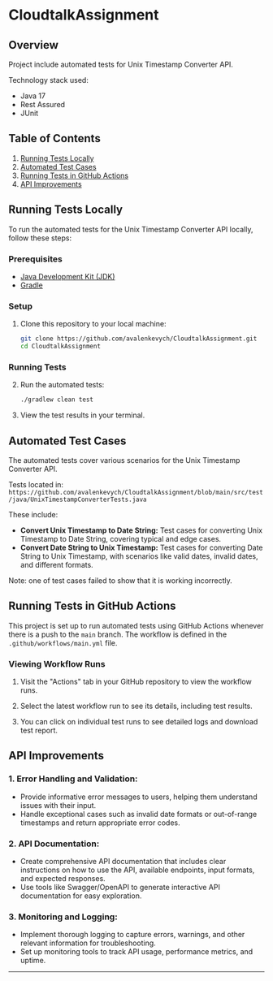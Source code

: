 # CloudtalkAssignment

## Overview

Project include automated tests for Unix Timestamp Converter API.
 
Technology stack used:
 - Java 17
 - Rest Assured
 - JUnit

## Table of Contents

1. [Running Tests Locally](#running-tests-locally)
2. [Automated Test Cases](#automated-test-cases)
3. [Running Tests in GitHub Actions](#running-tests-in-github-actions)
4. [API Improvements](#api-improvements)

## Running Tests Locally

To run the automated tests for the Unix Timestamp Converter API locally, follow these steps:

### Prerequisites

- [Java Development Kit (JDK)](https://www.oracle.com/java/technologies/javase-downloads.html)
- [Gradle](https://gradle.org/install/)
### Setup

1. Clone this repository to your local machine:

   ```bash
   git clone https://github.com/avalenkevych/CloudtalkAssignment.git
   cd CloudtalkAssignment
   ```

### Running Tests

2. Run the automated tests:


   ```bash
   ./gradlew clean test
   ```


4. View the test results in your terminal.

## Automated Test Cases

The automated tests cover various scenarios for the Unix Timestamp Converter API.

Tests located in:
`https://github.com/avalenkevych/CloudtalkAssignment/blob/main/src/test/java/UnixTimestampConverterTests.java`

These include:
- **Convert Unix Timestamp to Date String:** Test cases for converting Unix Timestamp to Date String, covering typical and edge cases.
- **Convert Date String to Unix Timestamp:** Test cases for converting Date String to Unix Timestamp, with scenarios like valid dates, invalid dates, and different formats.

Note: one of test cases failed to show that it is working incorrectly.

## Running Tests in GitHub Actions

This project is set up to run automated tests using GitHub Actions whenever there is a push to the `main` branch. The workflow is defined in the `.github/workflows/main.yml` file.

### Viewing Workflow Runs

1. Visit the "Actions" tab in your GitHub repository to view the workflow runs.

2. Select the latest workflow run to see its details, including test results.

3. You can click on individual test runs to see detailed logs and download test report.

## API Improvements

### 1. Error Handling and Validation:

   - Provide informative error messages to users, helping them understand issues with their input.
   - Handle exceptional cases such as invalid date formats or out-of-range timestamps and return appropriate error codes.
   
### 2. API Documentation:

   - Create comprehensive API documentation that includes clear instructions on how to use the API, available endpoints, input formats, and expected responses.
   - Use tools like Swagger/OpenAPI to generate interactive API documentation for easy exploration. 

### 3. Monitoring and Logging:

   - Implement thorough logging to capture errors, warnings, and other relevant information for troubleshooting.
   - Set up monitoring tools to track API usage, performance metrics, and uptime.
---
